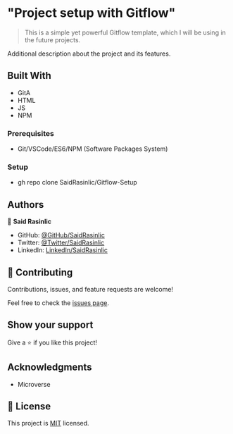 # "Project setup with Gitflow"

> This is a simple yet powerful Gitflow template, which I will be using in the future projects.

Additional description about the project and its features.

## Built With

- GitA
- HTML
- JS
- NPM

### Prerequisites

- Git/VSCode/ES6/NPM (Software Packages System)

### Setup

- gh repo clone SaidRasinlic/Gitflow-Setup

## Authors

👤 **Said Rasinlic**

- GitHub: [@GitHub/SaidRasinlic](https://github.com/SaidRasinlic)
- Twitter: [@Twitter/SaidRasinlic](https://twitter.com/SaidRasinlic)
- LinkedIn: [LinkedIn/SaidRasinlic](https://www.linkedin.com/in/saidrasinlic)

## 🤝 Contributing

Contributions, issues, and feature requests are welcome!

Feel free to check the [issues page](../../issues/).

## Show your support

Give a ⭐️ if you like this project!

## Acknowledgments

- Microverse 

## 📝 License

This project is [MIT](LICENSE) licensed.
